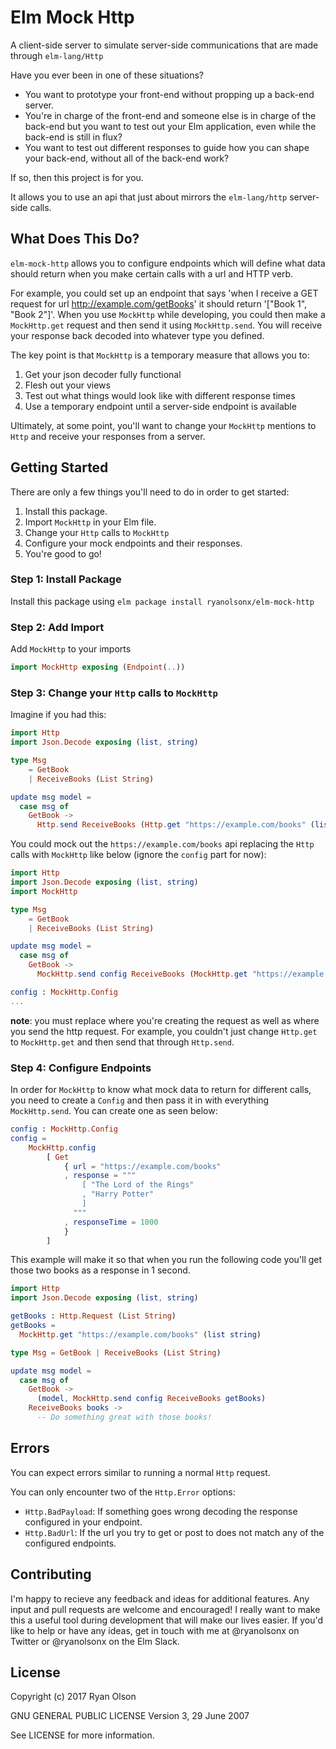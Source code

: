 # Elm Mock Http

A client-side server to simulate server-side communications that are made
through `elm-lang/Http`

Have you ever been in one of these situations?

- You want to prototype your front-end without propping up a back-end server.
- You're in charge of the front-end and someone else is in charge of the back-end
but you want to test out your Elm application, even while the back-end is still
in flux?
- You want to test out different responses to guide how you can shape your back-end,
without all of the back-end work?

If so, then this project is for you.

It allows you to use an api that just about mirrors the `elm-lang/http` server-side
calls.

## What Does This Do?

`elm-mock-http` allows you to configure endpoints which will define what data
should return when you make certain calls with a url and HTTP verb.

For example, you could set up an endpoint that says 'when I receive a GET request
for url http://example.com/getBooks' it should return '["Book 1", "Book 2"]'. When
you use `MockHttp` while developing, you could then make a `MockHttp.get` request and
then send it using `MockHttp.send`. You will receive your response back decoded into
whatever type you defined.

The key point is that `MockHttp` is a temporary measure that allows you to:
1. Get your json decoder fully functional
2. Flesh out your views
3. Test out what things would look like with different response times
4. Use a temporary endpoint until a server-side endpoint is available

Ultimately, at some point, you'll want to change your `MockHttp` mentions to `Http`
and receive your responses from a server.

## Getting Started

There are only a few things you'll need to do in order to get started:
1. Install this package.
2. Import `MockHttp` in your Elm file.
3. Change your `Http` calls to `MockHttp`
4. Configure your mock endpoints and their responses.
5. You're good to go!

### Step 1: Install Package

Install this package using `elm package install ryanolsonx/elm-mock-http`

### Step 2: Add Import
Add `MockHttp` to your imports
```elm
import MockHttp exposing (Endpoint(..))
```

### Step 3: Change your `Http` calls to `MockHttp`

Imagine if you had this:
```elm
import Http
import Json.Decode exposing (list, string)

type Msg
    = GetBook
    | ReceiveBooks (List String)

update msg model =
  case msg of
    GetBook ->
      Http.send ReceiveBooks (Http.get "https://example.com/books" (list string))
```

You could mock out the `https://example.com/books` api replacing
the `Http` calls with `MockHttp` like below (ignore the `config` part for now):

```elm
import Http
import Json.Decode exposing (list, string)
import MockHttp

type Msg
    = GetBook
    | ReceiveBooks (List String)

update msg model =
  case msg of
    GetBook ->
      MockHttp.send config ReceiveBooks (MockHttp.get "https://example.com/books" (list string))

config : MockHttp.Config
...
```

**note**: you must replace where you're creating the request as well as where you send the http request. For example, you couldn't just change `Http.get` to `MockHttp.get` and then send that through `Http.send`.

### Step 4: Configure Endpoints

In order for `MockHttp` to know what mock data to return for different calls, you need to create a `Config` and then pass it in with everything `MockHttp.send`. You can create one as seen below:

```elm
config : MockHttp.Config
config =
    MockHttp.config
        [ Get
            { url = "https://example.com/books"
            , response = """
                [ "The Lord of the Rings"
                , "Harry Potter"
                ]
              """
            , responseTime = 1000
            }
        ]
```

This example will make it so that when you run the following code you'll get those two books as a response in 1 second.

```elm
import Http
import Json.Decode exposing (list, string)

getBooks : Http.Request (List String)
getBooks =
  MockHttp.get "https://example.com/books" (list string)

type Msg = GetBook | ReceiveBooks (List String)

update msg model =
  case msg of
    GetBook ->
      (model, MockHttp.send config ReceiveBooks getBooks)
    ReceiveBooks books ->
      -- Do something great with those books!
```

## Errors

You can expect errors similar to running a normal `Http` request.

You can only encounter two of the `Http.Error` options:
- `Http.BadPayload`: If something goes wrong decoding the response configured
in your endpoint.
- `Http.BadUrl`: If the url you try to get or post to does not match any of
the configured endpoints.

## Contributing
I'm happy to recieve any feedback and ideas for additional features. Any input
and pull requests are welcome and encouraged! I really want to make this a useful
tool during development that will make our lives easier. If you'd like to help or
have any ideas, get in touch with me at @ryanolsonx on Twitter or @ryanolsonx on
the Elm Slack.

## License

Copyright (c) 2017 Ryan Olson

GNU GENERAL PUBLIC LICENSE
    Version 3, 29 June 2007

See LICENSE for more information.
